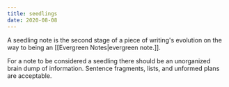 ```yaml
---
title: seedlings
date: 2020-08-08
---
```



 A seedling note is the second stage of a piece of writing's evolution on the way to being an [[Evergreen Notes|evergreen note.]].

 For a note to be considered a seedling there should be an unorganized brain dump of information. Sentence fragments, lists, and unformed plans are acceptable. 


